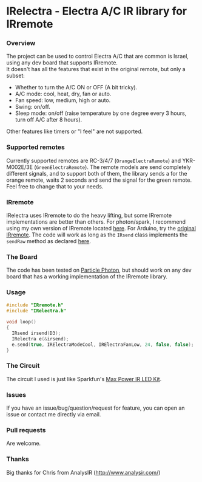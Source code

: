# IRelectra - Electra A/C IR library for IRremote

### Overview
The project can be used to control Electra A/C that are common is Israel, using any dev board that supports IRremote.<br>
It doesn't has all the features that exist in the original remote, but only a subset:<br>
<ul>
<li> Whether to turn the A/C ON or OFF (A bit tricky). </li>
<li> A/C mode: cool, heat, dry, fan or auto. </li>
<li> Fan speed: low, medium, high or auto. </li>
<li> Swing: on/off. </li>
<li> Sleep mode: on/off (raise temperature by one degree every 3 hours, turn off A/C after 8 hours). </li>
</ul>

Other features like timers or "I feel" are not supported.
### Supported remotes
Currently supported remotes are RC-3/4/7 (`OrangeElectraRemote`) and YKR-M002E/3E (`GreenElectraRemote`).
The remote models are send completely different signals, and to support both of them, the library sends a for the orange remote, waits 2 seconds and send the signal for the green remote. Feel free to change that to your needs.

### IRremote
IRelectra uses IRremote to do the heavy lifting, but some IRremote implementations are better than others. For photon/spark, I recommend using my own version of IRremote located [here](https://github.com/barakwei/Photon-IRRemote). For Arduino, try the [original IRremote](https://github.com/z3t0/Arduino-IRremote).
The code will work as long as the `IRsend` class implements the `sendRaw` method as declared [here](https://github.com/shirriff/Arduino-IRremote/blob/master/IRremote.h).

### The Board
The code has been tested on [Particle Photon](www.particle.io), but should work on any dev board that has a working implementation of the IRremote library.

### Usage
```cpp
#include "IRremote.h"
#include "IRelectra.h"
  
void loop()
{
  IRsend irsend(D3);
  IRelectra e(&irsend);
  e.send(true, IRElectraModeCool, IRElectraFanLow, 24, false, false);
}
```

### The Circuit
The circuit I used is just like Sparkfun's [Max Power IR LED Kit](https://www.sparkfun.com/products/retired/10732).

### Issues
If you have an issue/bug/question/request for feature, you can open an issue or contact me directly via email.

### Pull requests
Are welcome.

### Thanks

Big thanks for Chris from AnalysIR (http://www.analysir.com/)
